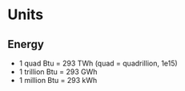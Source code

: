 # Units

## Energy
- 1 quad Btu = 293 TWh (quad = quadrillion, 1e15)
- 1 trillion Btu = 293 GWh
- 1 million Btu = 293 kWh
